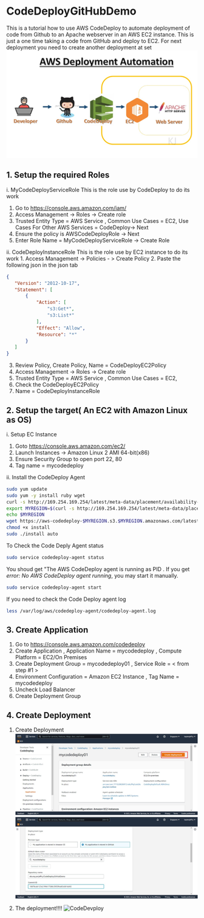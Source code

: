 # CodeDeployGitHubDemo 
This is a tutorial how to use AWS CodeDeploy to automate deployment of code from Github to an Apache webserver in an AWS EC2 instance. This is just a one time taking a code from GitHub and deploy to EC2. For next deployment you need to create another deployment at set 
![CodeDevploy](images/codedeploy_flow.jpg)

## 1. Setup the required Roles
i. MyCodeDeployServiceRole
   This is the role use by CodeDeploy to do its work
   1. Go to https://console.aws.amazon.com/iam/
   2. Access Management -> Roles -> Create role
   3. Trusted Entity Type = AWS Service , Common Use Cases = EC2, Use Cases For Other AWS Services = CodeDeploy-> Next
   4. Ensure the policy is AWSCodeDeployRole -> Next
   5. Enter Role Name = MyCodeDeployServiceRole -> Create Role

ii. CodeDeployInstanceRole
    This is the role use by EC2 instance to do its work
    1. Access Management -> Policies - > Create Policy
    2. Paste the following json in the json tab
 ```json
 {
    "Version": "2012-10-17",
    "Statement": [
        {
            "Action": [
                "s3:Get*",
                "s3:List*"
            ],
            "Effect": "Allow",
            "Resource": "*"
        }
    ]
} 
 ```
  3. Review Policy, Create Policy, Name = CodeDeployEC2Policy
  4. Access Management -> Roles -> Create role
  5. Trusted Entity Type = AWS Service , Common Use Cases = EC2,
  6. Check the CodeDeployEC2Policy
  7. Name = CodeDeployInstanceRole

## 2. Setup the target( An EC2 with Amazon Linux as OS)
i. Setup EC Instance
1. Goto  https://console.aws.amazon.com/ec2/
2. Launch Instances -> Amazon Linux 2 AMI 64-bit(x86)
3. Ensure Security Group to open port 22, 80
4. Tag name = mycodedeploy

ii. Install the CodeDeploy Agent

```sh
sudo yum update
sudo yum -y install ruby wget
curl -s http://169.254.169.254/latest/meta-data/placement/availability-zone | sed 's/[a-z]$//'
export MYREGION=$(curl -s http://169.254.169.254/latest/meta-data/placement/availability-zone | sed 's/[a-z]$//')
echo $MYREGION
wget https://aws-codedeploy-$MYREGION.s3.$MYREGION.amazonaws.com/latest/install
chmod +x install
sudo ./install auto
```

To Check the Code Deply Agent status
```sh
sudo service codedeploy-agent status
```
You shoud get "The AWS CodeDeploy agent is running as PID <SOME PID Number>. If you get *error: No AWS CodeDeploy agent running*, you may start it manually.
```sh
sudo service codedeploy-agent start
```
If you need to check the Code Deploy agent log
```sh
less /var/log/aws/codedeploy-agent/codedeploy-agent.log
```

## 3. Create Application 
1. Go to https://console.aws.amazon.com/codedeploy
2. Create Application , Application Name = mycodedeploy , Compute Platform = EC2/On Premises
3. Create Deployment Group = mycodedeploy01 , Service Role = < from step #1 >
4. Environment Configuration = Amazon EC2 Instance , Tag Name = mycodedeploy
4. Uncheck Load Balancer
5. Create Deployment Group
   
## 4. Create Deployment
1. Create Deployment
![CodeDevploy](images/cd-create-deployment01.jpg)
![CodeDevploy](images/cd-create-deployment02.jpg)
   
2. The deployment!!!!
![CodeDevploy](images/)

